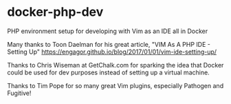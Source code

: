 # docker-php-dev
PHP environment setup for developing with Vim as an IDE all in Docker

Many thanks to Toon Daelman for his great article, "VIM As A PHP IDE - Setting Up"
https://engagor.github.io/blog/2017/01/01/vim-ide-setting-up/

Thanks to Chris Wiseman at GetChalk.com for sparking the idea that Docker could
be used for dev purposes instead of setting up a virtual machine.

Thanks to Tim Pope for so many great Vim plugins, especially Pathogen and Fugitive!

